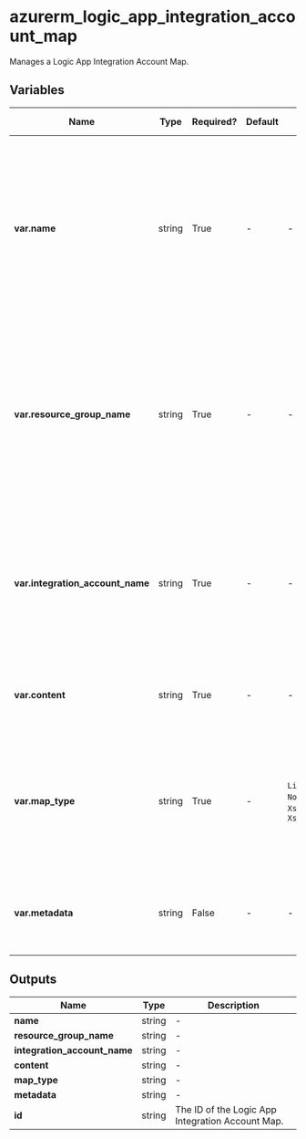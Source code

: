 # azurerm_logic_app_integration_account_map

Manages a Logic App Integration Account Map.

## Variables

| Name | Type | Required? | Default  | possible values | Description |
| ---- | ---- | --------- | -------- | ----------- | ----------- |
| **var.name** | string | True | -  |  -  | The name which should be used for this Logic App Integration Account Map. Changing this forces a new Logic App Integration Account Map to be created. | 
| **var.resource_group_name** | string | True | -  |  -  | The name of the Resource Group where the Logic App Integration Account Map should exist. Changing this forces a new Logic App Integration Account Map to be created. | 
| **var.integration_account_name** | string | True | -  |  -  | The name of the Logic App Integration Account. Changing this forces a new Logic App Integration Account Map to be created. | 
| **var.content** | string | True | -  |  -  | The content of the Logic App Integration Account Map. | 
| **var.map_type** | string | True | -  |  `Liquid`, `NotSpecified`, `Xslt`, `Xslt30`, `Xslt20`  | The type of the Logic App Integration Account Map. Possible values are `Liquid`, `NotSpecified`, `Xslt`, `Xslt30` and `Xslt20`. | 
| **var.metadata** | string | False | -  |  -  | The metadata of the Logic App Integration Account Map. | 



## Outputs

| Name | Type | Description |
| ---- | ---- | --------- | 
| **name** | string  | - | 
| **resource_group_name** | string  | - | 
| **integration_account_name** | string  | - | 
| **content** | string  | - | 
| **map_type** | string  | - | 
| **metadata** | string  | - | 
| **id** | string  | The ID of the Logic App Integration Account Map. | 
